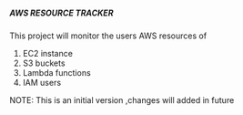 ##### AWS RESOURCE TRACKER
This project will monitor the users AWS resources of
1. EC2 instance
2. S3 buckets
3. Lambda functions
4. IAM users

NOTE: This is an initial version ,changes will added in future
